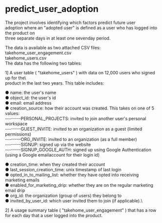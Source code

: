 # predict_user_adoption
 
The project involves identifying which factors predict future user\
adoption where an "adopted user" is defined as a user who has logged into the product on \
three separate days in at least one sevenday period.

The data is available as two attached CSV files:  
takehome_user_engagement.csv  
takehome_users.csv  
The data has the following two tables:    

1] A user table ( "takehome_users" ) with data on 12,000 users who signed up for the\  
product in the last two years. This table includes:  

● name: the user's name  
● object_id: the user's id    
● email: email address  
● creation_source: how their account was created. This takes on one of 5 values:  
--------PERSONAL_PROJECTS: invited to join another user's personal workspace  
--------GUEST_INVITE: invited to an organization as a guest (limited permissions)  
--------ORG_INVITE: invited to an organization (as a full member)    
--------SIGNUP: signed up via the website   
--------SIGNUP_GOOGLE_AUTH: signed up using Google Authentication (using a Google emailaccount for their login id)   
			
● creation_time: when they created their account  
● last_session_creation_time: unix timestamp of last login  
● opted_in_to_mailing_list: whether they have opted into receiving marketing emails  
● enabled_for_marketing_drip: whether they are on the regular marketing email drip  
● org_id: the organization (group of users) they belong to  
● invited_by_user_id: which user invited them to join (if applicable).\    

2] A usage summary table ( "takehome_user_engagement" ) that has a row for each day
that a user logged into the product.

